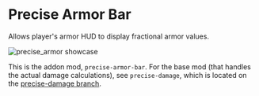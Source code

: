 # Precise Armor Bar
Allows player's armor HUD to display fractional armor values.

![precise_armor showcase](https://user-images.githubusercontent.com/57331134/173719872-c967412e-6184-428c-b5a8-f2a31ad5d810.gif)

This is the addon mod, `precise-armor-bar`. For the base mod (that handles the actual damage calculations), see `precise-damage`, which is located on the [precise-damage branch](https://github.com/Andrew6rant/precise-damage/tree/precise-damage).
